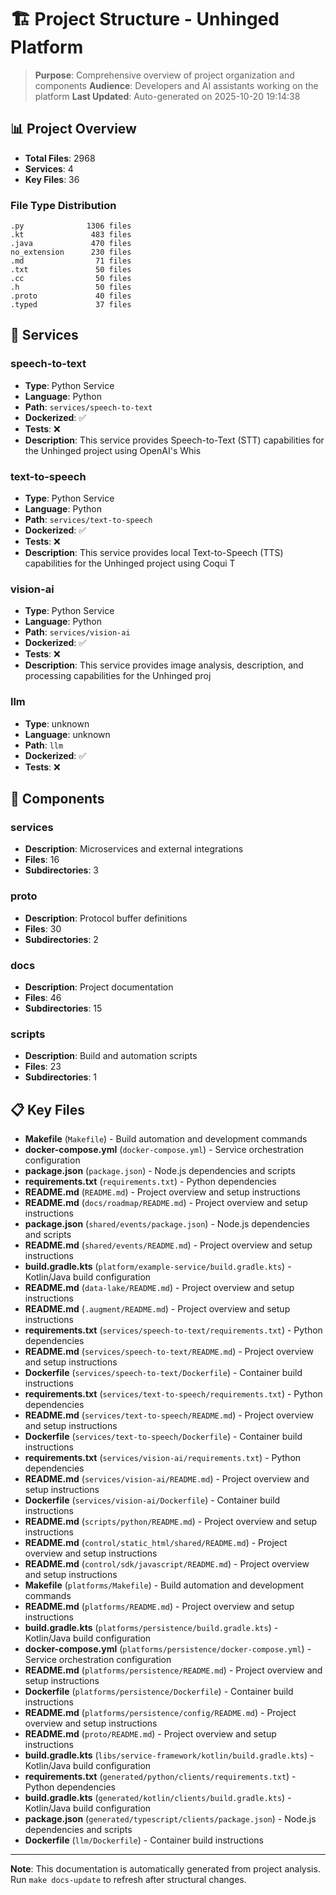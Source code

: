 # 🏗️ Project Structure - Unhinged Platform

> **Purpose**: Comprehensive overview of project organization and components
> **Audience**: Developers and AI assistants working on the platform
> **Last Updated**: Auto-generated on 2025-10-20 19:14:38

## 📊 Project Overview

- **Total Files**: 2968
- **Services**: 4
- **Key Files**: 36

### File Type Distribution
```
.py              1306 files
.kt               483 files
.java             470 files
no_extension      230 files
.md                71 files
.txt               50 files
.cc                50 files
.h                 50 files
.proto             40 files
.typed             37 files
```

## 🚀 Services

### speech-to-text
- **Type**: Python Service
- **Language**: Python
- **Path**: `services/speech-to-text`
- **Dockerized**: ✅
- **Tests**: ❌
- **Description**: This service provides Speech-to-Text (STT) capabilities for the Unhinged project using OpenAI's Whis

### text-to-speech
- **Type**: Python Service
- **Language**: Python
- **Path**: `services/text-to-speech`
- **Dockerized**: ✅
- **Tests**: ❌
- **Description**: This service provides local Text-to-Speech (TTS) capabilities for the Unhinged project using Coqui T

### vision-ai
- **Type**: Python Service
- **Language**: Python
- **Path**: `services/vision-ai`
- **Dockerized**: ✅
- **Tests**: ❌
- **Description**: This service provides image analysis, description, and processing capabilities for the Unhinged proj

### llm
- **Type**: unknown
- **Language**: unknown
- **Path**: `llm`
- **Dockerized**: ✅
- **Tests**: ❌

## 🧩 Components

### services
- **Description**: Microservices and external integrations
- **Files**: 16
- **Subdirectories**: 3

### proto
- **Description**: Protocol buffer definitions
- **Files**: 30
- **Subdirectories**: 2

### docs
- **Description**: Project documentation
- **Files**: 46
- **Subdirectories**: 15

### scripts
- **Description**: Build and automation scripts
- **Files**: 23
- **Subdirectories**: 1

## 📋 Key Files

- **Makefile** (`Makefile`) - Build automation and development commands
- **docker-compose.yml** (`docker-compose.yml`) - Service orchestration configuration
- **package.json** (`package.json`) - Node.js dependencies and scripts
- **requirements.txt** (`requirements.txt`) - Python dependencies
- **README.md** (`README.md`) - Project overview and setup instructions
- **README.md** (`docs/roadmap/README.md`) - Project overview and setup instructions
- **package.json** (`shared/events/package.json`) - Node.js dependencies and scripts
- **README.md** (`shared/events/README.md`) - Project overview and setup instructions
- **build.gradle.kts** (`platform/example-service/build.gradle.kts`) - Kotlin/Java build configuration
- **README.md** (`data-lake/README.md`) - Project overview and setup instructions
- **README.md** (`.augment/README.md`) - Project overview and setup instructions
- **requirements.txt** (`services/speech-to-text/requirements.txt`) - Python dependencies
- **README.md** (`services/speech-to-text/README.md`) - Project overview and setup instructions
- **Dockerfile** (`services/speech-to-text/Dockerfile`) - Container build instructions
- **requirements.txt** (`services/text-to-speech/requirements.txt`) - Python dependencies
- **README.md** (`services/text-to-speech/README.md`) - Project overview and setup instructions
- **Dockerfile** (`services/text-to-speech/Dockerfile`) - Container build instructions
- **requirements.txt** (`services/vision-ai/requirements.txt`) - Python dependencies
- **README.md** (`services/vision-ai/README.md`) - Project overview and setup instructions
- **Dockerfile** (`services/vision-ai/Dockerfile`) - Container build instructions
- **README.md** (`scripts/python/README.md`) - Project overview and setup instructions
- **README.md** (`control/static_html/shared/README.md`) - Project overview and setup instructions
- **README.md** (`control/sdk/javascript/README.md`) - Project overview and setup instructions
- **Makefile** (`platforms/Makefile`) - Build automation and development commands
- **README.md** (`platforms/README.md`) - Project overview and setup instructions
- **build.gradle.kts** (`platforms/persistence/build.gradle.kts`) - Kotlin/Java build configuration
- **docker-compose.yml** (`platforms/persistence/docker-compose.yml`) - Service orchestration configuration
- **README.md** (`platforms/persistence/README.md`) - Project overview and setup instructions
- **Dockerfile** (`platforms/persistence/Dockerfile`) - Container build instructions
- **README.md** (`platforms/persistence/config/README.md`) - Project overview and setup instructions
- **README.md** (`proto/README.md`) - Project overview and setup instructions
- **build.gradle.kts** (`libs/service-framework/kotlin/build.gradle.kts`) - Kotlin/Java build configuration
- **requirements.txt** (`generated/python/clients/requirements.txt`) - Python dependencies
- **build.gradle.kts** (`generated/kotlin/clients/build.gradle.kts`) - Kotlin/Java build configuration
- **package.json** (`generated/typescript/clients/package.json`) - Node.js dependencies and scripts
- **Dockerfile** (`llm/Dockerfile`) - Container build instructions

---

**Note**: This documentation is automatically generated from project analysis.
Run `make docs-update` to refresh after structural changes.